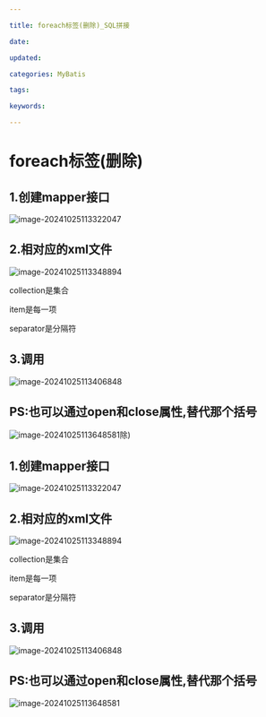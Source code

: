 ```yaml
---

title: foreach标签(删除)_SQL拼接

date: 

updated: 

categories: MyBatis

tags: 

keywords: 

---
```

# foreach标签(删除)

## 1.创建mapper接口

![image-20241025113322047](./../../TyporaImage/MyBatis/image-20241025113322047.png)

## 2.相对应的xml文件

![image-20241025113348894](./../../TyporaImage/MyBatis/image-20241025113348894.png)

collection是集合

item是每一项

separator是分隔符

## 3.调用

![image-20241025113406848](./../../TyporaImage/MyBatis/image-20241025113406848.png)





## PS:也可以通过open和close属性,替代那个括号

![image-20241025113648581](./../../TyporaImage/MyBatis/image-20241025113648581.png)除)

## 1.创建mapper接口

![image-20241025113322047](./../../TyporaImage/MyBatis/image-20241025113322047.png)

## 2.相对应的xml文件

![image-20241025113348894](./../../TyporaImage/MyBatis/image-20241025113348894.png)

collection是集合

item是每一项

separator是分隔符

## 3.调用

![image-20241025113406848](./../../TyporaImage/MyBatis/image-20241025113406848.png)





## PS:也可以通过open和close属性,替代那个括号

![image-20241025113648581](./../../TyporaImage/MyBatis/image-20241025113648581.png)